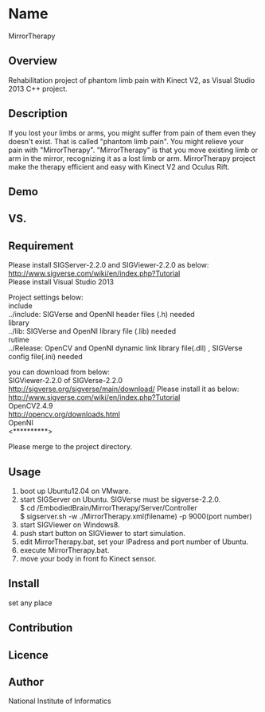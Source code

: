 Name
====
MirrorTherapy  

## Overview  
 Rehabilitation project of phantom limb pain with Kinect V2, as Visual Studio 2013 C++ project.

## Description
 If you lost your limbs or arms, you might suffer from pain of them even they doesn't exist. 
 That is called "phantom limb pain". You might relieve your pain with "MirrorTherapy". 
 "MirrorTherapy" is that you move existing limb or arm in the  mirror, recognizing it as a lost limb or arm. 
 MirrorTherapy project make the therapy efficient and easy with Kinect V2 and Oculus Rift. 

## Demo

## VS. 

## Requirement
 Please install SIGServer-2.2.0 and SIGViewer-2.2.0 as below:  
 <http://www.sigverse.com/wiki/en/index.php?Tutorial>  
 Please install Visual Studio 2013  
   
 Project settings below:  
 include  
 ../include: SIGVerse and OpenNI header files (.h) needed  
 library  
 ../lib: SIGVerse and OpenNI library file (.lib) needed  
 rutime  
 ../Release: OpenCV and OpenNI dynamic link library file(.dll) , SIGVerse config file(.ini) needed  

 you can download from below:  
 SIGViewer-2.2.0 of SIGVerse-2.2.0   
 <http://sigverse.org/sigverse/main/download/>
 Please install it as below:  
 <http://www.sigverse.com/wiki/en/index.php?Tutorial>   
 OpenCV2.4.9  
 <http://opencv.org/downloads.html>  
 OpenNI  
 <**********>  

 Please merge to the project directory.  

## Usage  
 1. boot up Ubuntu12.04 on VMware.
 2. start SIGServer on Ubuntu. SIGVerse must be sigverse-2.2.0.  
    $ cd /EmbodiedBrain/MirrorTherapy/Server/Controller  
    $ sigserver.sh -w ./MirrorTherapy.xml(filename) -p 9000(port number)  
 3. start SIGViewer on Windows8.
 4. push start button on SIGViewer to start simulation.
 5. edit MirrorTherapy.bat, set your IPadress and port number of Ubuntu.
 6. execute MirrorTherapy.bat.
 7. move your body in front fo Kinect sensor.

## Install
 set any place  

## Contribution

## Licence

## Author
 National Institute of Informatics  
 